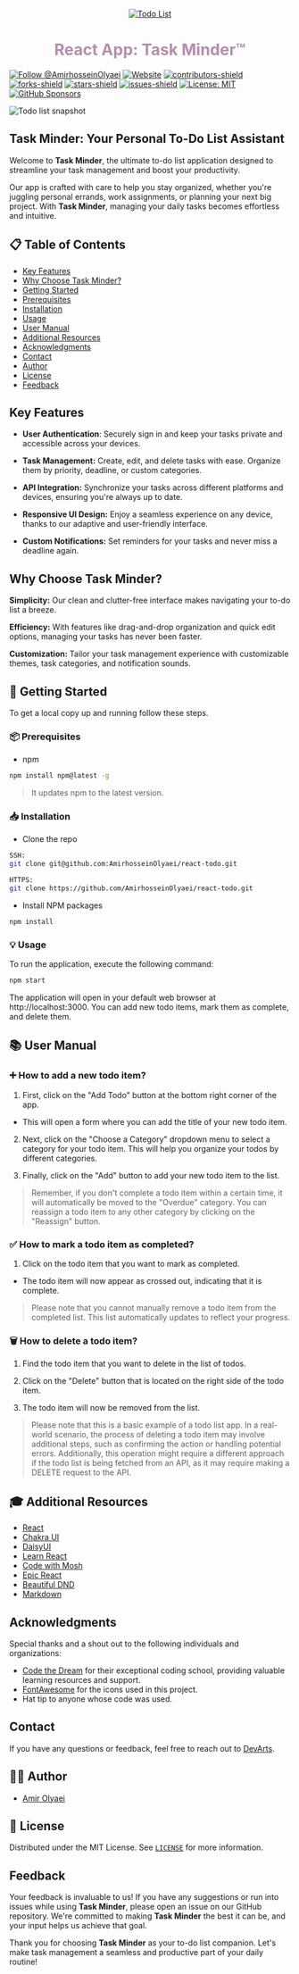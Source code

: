 <p align="center">
  <a href="https://react-todo-amiro.vercel.app/">
    <img alt="Todo List" src="./public/todo.png" />
  </a>
</p>
<h1 align="center" style="color: #b48ead;">
  React App: Task Minder™
</h1>

[![Follow @AmirhosseinOlyaei](https://img.shields.io/github/followers/AmirhosseinOlyaei?label=Follow%20@AmirhosseinOlyaei&style=social)](https://github.com/AmirhosseinOlyaei?screen_name=AmirhosseinOlyaei)
[![Website](https://img.shields.io/badge/-website-CDA4DE)](https://react-todo-amiro.vercel.app/)
[![contributors-shield](https://img.shields.io/github/contributors/AmirhosseinOlyaei/react-todo.svg)](https://github.com/AmirhosseinOlyaei/react-todo/graphs/contributors)
[![forks-shield](https://img.shields.io/github/forks/AmirhosseinOlyaei/react-todo.svg)](https://github.com/AmirhosseinOlyaei/react-todo/network/members)
[![stars-shield](https://img.shields.io/github/stars/AmirhosseinOlyaei/react-todo.svg?color=lightblue)](https://github.com/AmirhosseinOlyaei/react-todo/stargazers)
[![issues-shield](https://img.shields.io/github/issues/AmirhosseinOlyaei/react-todo.svg?color=pink)](https://github.com/AmirhosseinOlyaei/react-todo/issues)
[![License: MIT](https://img.shields.io/badge/license-MIT-blue.svg)](./LICENSE)
[![GitHub Sponsors](https://img.shields.io/github/sponsors/AmirhosseinOlyaei?color=darkgreen)](https://github.com/sponsors/AmirhosseinOlyaei)

![Todo list snapshot](./public/Todo-Screenshot.png)

## Task Minder: Your Personal To-Do List Assistant

Welcome to **Task Minder**, the ultimate to-do list application designed to streamline your task management and boost your productivity.

Our app is crafted with care to help you stay organized, whether you're juggling personal errands, work assignments, or planning your next big project. With **Task Minder**, managing your daily tasks becomes effortless and intuitive.

## 📋 Table of Contents

- [Key Features](#key-features)
- [Why Choose Task Minder?](#why-choose-task-minder)
- [Getting Started](#getting-started)
- [Prerequisites](#prerequisites)
- [Installation](#installation)
- [Usage](#usage)
- [User Manual](#user-manual)
- [Additional Resources](#additional-resources)
- [Acknowledgments](#Acknowledgments)
- [Contact](#contact)
- [Author](#author)
- [License](#license)
- [Feedback](#feedback)

## Key Features

- **User Authentication**: Securely sign in and keep your tasks private and accessible across your devices.

- **Task Management:** Create, edit, and delete tasks with ease. Organize them by priority, deadline, or custom categories.

- **API Integration:** Synchronize your tasks across different platforms and devices, ensuring you're always up to date.

- **Responsive UI Design:** Enjoy a seamless experience on any device, thanks to our adaptive and user-friendly interface.

- **Custom Notifications:** Set reminders for your tasks and never miss a deadline again.

## Why Choose Task Minder?

**Simplicity:** Our clean and clutter-free interface makes navigating your to-do list a breeze.

**Efficiency:** With features like drag-and-drop organization and quick edit options, managing your tasks has never been faster.

**Customization:** Tailor your task management experience with customizable themes, task categories, and notification sounds.

<a id="getting-started"></a>

## 🚀 Getting Started

To get a local copy up and running follow these steps.

<a id="prerequisites"></a>

### 📦 Prerequisites

- npm

```sh
npm install npm@latest -g
```

> It updates npm to the latest version.

<a id="installation"></a>

### 📥 Installation

- Clone the repo

```sh
SSH:
git clone git@github.com:AmirhosseinOlyaei/react-todo.git

HTTPS:
git clone https://github.com/AmirhosseinOlyaei/react-todo.git
```

- Install NPM packages

```sh
npm install
```

<a id="usage"></a>

### 💡 Usage

To run the application, execute the following command:

```sh
npm start
```

The application will open in your default web browser at http://localhost:3000. You can add new todo items, mark them as complete, and delete them.

<a id="user-manual"></a>

## 📚 User Manual

### ➕ How to add a new todo item?

1. First, click on the "Add Todo" button at the bottom right corner of the app.

- This will open a form where you can add the title of your new todo item.

2. Next, click on the "Choose a Category" dropdown menu to select a category for your todo item. This will help you organize your todos by different categories.

3. Finally, click on the "Add" button to add your new todo item to the list.

> Remember, if you don't complete a todo item within a certain time, it will automatically be moved to the "Overdue" category. You can reassign a todo item to any other category by clicking on the "Reassign" button.

### ✅ How to mark a todo item as completed?

1. Click on the todo item that you want to mark as completed.

- The todo item will now appear as crossed out, indicating that it is complete.

> Please note that you cannot manually remove a todo item from the completed list. This list automatically updates to reflect your progress.

### 🗑️ How to delete a todo item?

1. Find the todo item that you want to delete in the list of todos.

2. Click on the "Delete" button that is located on the right side of the todo item.

3. The todo item will now be removed from the list.

> Please note that this is a basic example of a todo list app. In a real-world scenario, the process of deleting a todo item may involve additional steps, such as confirming the action or handling potential errors. Additionally, this operation might require a different approach if the todo list is being fetched from an API, as it may require making a DELETE request to the API.

<a id="additional-resources"></a>

## 🎓 Additional Resources

- [React](https://react.dev/)
- [Chakra UI](https://chakra-ui.com/)
- [DaisyUI](https://daisyui.com/)
- [Learn React](https://scrimba.com/learn/learnreact)
- [Code with Mosh](https://codewithmosh.com/)
- [Epic React](https://epicreact.dev/modules/react-hooks/react-hooks-welcome)
- [Beautiful DND](https://github.com/atlassian/react-beautiful-dnd)
- [Markdown](https://www.markdownguide.org/)

## Acknowledgments

Special thanks and a shout out to the following individuals and organizations:

- [Code the Dream](https://www.codethedream.org/) for their exceptional coding school, providing valuable learning resources and support.
- [FontAwesome](https://fontawesome.com/) for the icons used in this project.
- Hat tip to anyone whose code was used.

## Contact

If you have any questions or feedback, feel free to reach out to [DevArts](https://devarts.notion.site/devarts/61c6b79808ce476290c753165851b070?v=9d442848a814451fba7a2e1b99bebb9b).

<a id="author"></a>

## 👨‍💻 Author

- [Amir Olyaei](https://github.com/AmirhosseinOlyaei)

<a id="license"></a>

## 📜 License

Distributed under the MIT License. See [`LICENSE`](./LICENSE) for more information.

## Feedback

Your feedback is invaluable to us! If you have any suggestions or run into issues while using **Task Minder**, please open an issue on our GitHub repository. We're committed to making **Task Minder** the best it can be, and your input helps us achieve that goal.

Thank you for choosing **Task Minder** as your to-do list companion. Let's make task management a seamless and productive part of your daily routine!
